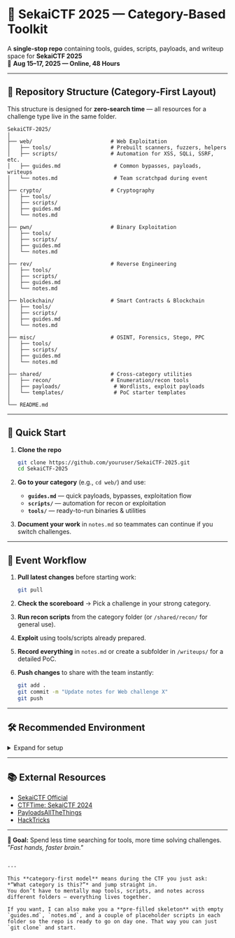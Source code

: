 
# 🏴 SekaiCTF 2025 — Category-Based Toolkit

A **single-stop repo** containing tools, guides, scripts, payloads, and writeup space for **SekaiCTF 2025**  
📅 **Aug 15–17, 2025 — Online, 48 Hours**

---

## 📂 Repository Structure (Category-First Layout)
This structure is designed for **zero-search time** — all resources for a challenge type live in the same folder.

```plaintext
SekaiCTF-2025/
│
├── web/                         # Web Exploitation
│   ├── tools/                   # Prebuilt scanners, fuzzers, helpers
│   ├── scripts/                 # Automation for XSS, SQLi, SSRF, etc.
│   ├── guides.md                 # Common bypasses, payloads, writeups
│   └── notes.md                  # Team scratchpad during event
│
├── crypto/                      # Cryptography
│   ├── tools/
│   ├── scripts/
│   ├── guides.md
│   └── notes.md
│
├── pwn/                         # Binary Exploitation
│   ├── tools/
│   ├── scripts/
│   ├── guides.md
│   └── notes.md
│
├── rev/                         # Reverse Engineering
│   ├── tools/
│   ├── scripts/
│   ├── guides.md
│   └── notes.md
│
├── blockchain/                  # Smart Contracts & Blockchain
│   ├── tools/
│   ├── scripts/
│   ├── guides.md
│   └── notes.md
│
├── misc/                        # OSINT, Forensics, Stego, PPC
│   ├── tools/
│   ├── scripts/
│   ├── guides.md
│   └── notes.md
│
├── shared/                      # Cross-category utilities
│   ├── recon/                   # Enumeration/recon tools
│   ├── payloads/                 # Wordlists, exploit payloads
│   └── templates/                # PoC starter templates
│
└── README.md
````

---

## 📖 Quick Start

1. **Clone the repo**

   ```bash
   git clone https://github.com/youruser/SekaiCTF-2025.git
   cd SekaiCTF-2025
   ```

2. **Go to your category** (e.g., `cd web/`) and use:

   * **`guides.md`** — quick payloads, bypasses, exploitation flow
   * **`scripts/`** — automation for recon or exploitation
   * **`tools/`** — ready-to-run binaries & utilities

3. **Document your work** in `notes.md` so teammates can continue if you switch challenges.

---

## 🚀 Event Workflow

1. **Pull latest changes** before starting work:

   ```bash
   git pull
   ```
2. **Check the scoreboard** → Pick a challenge in your strong category.
3. **Run recon scripts** from the category folder (or `/shared/recon/` for general use).
4. **Exploit** using tools/scripts already prepared.
5. **Record everything** in `notes.md` or create a subfolder in `/writeups/` for a detailed PoC.
6. **Push changes** to share with the team instantly:

   ```bash
   git add .
   git commit -m "Update notes for Web challenge X"
   git push
   ```

---

## 🛠 Recommended Environment

<details>
<summary>Expand for setup</summary>

### Base Environment

* **OS:** Ubuntu 22.04 LTS / WSL2
* **Languages:** Python 3.11+, Node.js 18+, Go (optional)
* **Containerization:** Docker & docker-compose

### Core Packages

```bash
sudo apt install -y git build-essential python3 python3-pip python3-venv \
gdb binwalk exiftool jq netcat nmap socat curl wget unzip xxd file
pip install pwntools requests flask beautifulsoup4 pycryptodome
```

### Extras

* **VS Code** with extensions for Python, Rust, Solidity
* **Burp Suite** (community or pro)
* **Ghidra** or **IDA Free** for RE

</details>

---

## 📚 External Resources

* [SekaiCTF Official](https://ctf.sekai.team/)
* [CTFTime: SekaiCTF 2024](https://ctftime.org/event/2243/tasks/)
* [PayloadsAllTheThings](https://github.com/swisskyrepo/PayloadsAllTheThings)
* [HackTricks](https://book.hacktricks.xyz/)

---

**🎯 Goal:** Spend less time searching for tools, more time solving challenges.
*"Fast hands, faster brain."*

```

---

This **category-first model** means during the CTF you just ask: *“What category is this?”* and jump straight in.  
You don’t have to mentally map tools, scripts, and notes across different folders — everything lives together.  

If you want, I can also make you a **pre-filled skeleton** with empty `guides.md`, `notes.md`, and a couple of placeholder scripts in each folder so the repo is ready to go on day one. That way you can just `git clone` and start.

